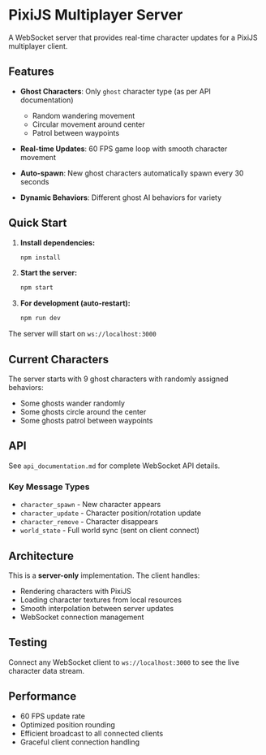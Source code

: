 # PixiJS Multiplayer Server

A WebSocket server that provides real-time character updates for a PixiJS multiplayer client.

## Features

- **Ghost Characters**: Only `ghost` character type (as per API documentation)
  - Random wandering movement
  - Circular movement around center
  - Patrol between waypoints

- **Real-time Updates**: 60 FPS game loop with smooth character movement
- **Auto-spawn**: New ghost characters automatically spawn every 30 seconds
- **Dynamic Behaviors**: Different ghost AI behaviors for variety

## Quick Start

1. **Install dependencies:**
   ```bash
   npm install
   ```

2. **Start the server:**
   ```bash
   npm start
   ```

3. **For development (auto-restart):**
   ```bash
   npm run dev
   ```

The server will start on `ws://localhost:3000`

## Current Characters

The server starts with 9 ghost characters with randomly assigned behaviors:
- Some ghosts wander randomly
- Some ghosts circle around the center
- Some ghosts patrol between waypoints

## API

See `api_documentation.md` for complete WebSocket API details.

### Key Message Types
- `character_spawn` - New character appears
- `character_update` - Character position/rotation update
- `character_remove` - Character disappears
- `world_state` - Full world sync (sent on client connect)

## Architecture

This is a **server-only** implementation. The client handles:
- Rendering characters with PixiJS
- Loading character textures from local resources
- Smooth interpolation between server updates
- WebSocket connection management

## Testing

Connect any WebSocket client to `ws://localhost:3000` to see the live character data stream.

## Performance

- 60 FPS update rate
- Optimized position rounding
- Efficient broadcast to all connected clients
- Graceful client connection handling
